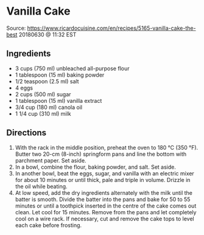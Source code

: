 # Vanilla Cake
Source: https://www.ricardocuisine.com/en/recipes/5165-vanilla-cake-the-best 20180630 @ 11:32 EST

## Ingredients
 * 3 cups (750 ml) unbleached all-purpose flour
 * 1 tablespoon (15 ml) baking powder
 * 1/2 teaspoon (2.5 ml) salt
 * 4 eggs
 * 2 cups (500 ml) sugar
 * 1 tablespoon (15 ml) vanilla extract
 * 3/4 cup (180 ml) canola oil
 * 1 1/4 cup (310 ml) milk

## Directions
1. With the rack in the middle position, preheat the oven to 180 °C (350 °F). Butter two 20-cm (8-inch) springform pans and line the bottom with parchment paper. Set aside.
2. In a bowl, combine the flour, baking powder, and salt. Set aside.
3. In another bowl, beat the eggs, sugar, and vanilla with an electric mixer for about 10 minutes or until thick, pale and triple in volume. Drizzle in the oil while beating.
4. At low speed, add the dry ingredients alternately with the milk until the batter is smooth. Divide the batter into the pans and bake for 50 to 55 minutes or until a toothpick inserted in the centre of the cake comes out clean. Let cool for 15 minutes. Remove from the pans and let completely cool on a wire rack. If necessary, cut and remove the cake tops to level each cake before frosting.
